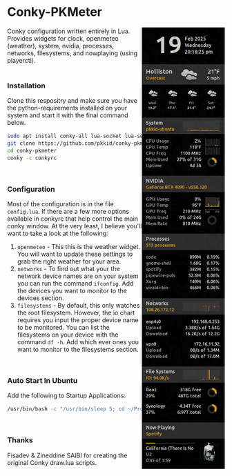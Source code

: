 # Conky-PKMeter
<img align="right" src="preview.png" style="z-index:999">
Conky configuration written entirely in Lua. Provides widgets for clock,
openmeteo (weather), system, nvidia, processes, networks, filesystems, and 
nowplaying (using playerctl).
<br/><br/>

### Installation
Clone this respositry and make sure you have the python-requirements installed
on your system and start it with the final command below.
```bash
sudo apt install conky-all lua-socket lua-sec playerctl
git clone https://github.com/pkkid/conky-pkmeter.git
cd conky-pkmeter
conky -c conkyrc
```
<br/>

### Configuration
Most of the configuration is in the file `config.lua`. If there are a few more
options available in conkyrc that help control the main conky window. At the
very least, I believe you'll want to take a look at the following:

1. `openmeteo` - This this is the weather widget. You will want to update these
   settings to grab the right weather for your area.
2. `networks` - To find out what your the network device names are on your system
   you can run the command `ifconfig`. Add the devices you want to monitor to
   the devices section.
3. `filesystems` - By default, this only watches the root filesystem. However,
   the io chart requires you input the proper device name to be monitored. You
   can list the filesystems on your device with the command `df -h`. Add which
   ever ones you want to monitor to the filesystems section.
<br/>

### Auto Start In Ubuntu
Add the following to Startup Applications:
```bash
/usr/bin/bash -c "/usr/bin/sleep 5; cd ~/Projects/conky-pkmeter/ && conky -c conkyrc"
```
<br/>

### Thanks
Fisadev & Zineddine SAIBI for creating the original Conky draw.lua scripts.
